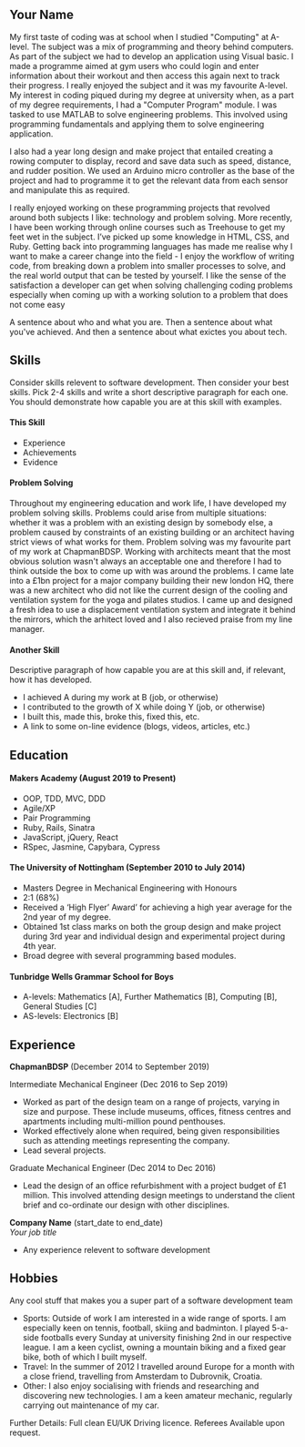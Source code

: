 ## Your Name

My first taste of coding was at school when I studied "Computing" at A-level. The subject was a mix of programming and theory behind computers. As part of the subject we had to develop an application using Visual basic. I made a programme aimed at gym users who could login and enter information about their workout and then access this again next to track their progress. I really enjoyed the subject and it was my favourite A-level.
My interest in coding piqued during my degree at university when, as a part of my degree requirements, I had a "Computer Program" module. I was tasked to use MATLAB to solve engineering problems. This involved using programming fundamentals and applying them to solve engineering application.

I also had a year long design and make project that entailed creating a rowing computer to display, record and save data such as speed, distance, and rudder position. We used an Arduino micro controller as the base of the project and had to programme it to get the relevant data from each sensor and manipulate this as required. 

I really enjoyed working on these programming projects that revolved around both subjects I like: technology and problem solving.
More recently, I have been working through online courses such as Treehouse to get my feet wet in the subject. I’ve picked up some knowledge in HTML, CSS, and Ruby. Getting back into programming languages has made me realise why I want to make a career change into the field - I enjoy the workflow of writing code, from breaking down a problem into smaller processes to solve, and the real world output that can be tested by yourself. I like the sense of the satisfaction a developer can get when solving challenging coding problems especially when coming up with a working solution to a problem that does not come easy

A sentence about who and what you are. Then a sentence about what you've achieved. And then a sentence about what exictes you about tech.

## Skills

Consider skills relevent to software development. Then consider your best skills. Pick 2-4 skills and write a short descriptive paragraph for each one. You should demonstrate how capable you are at this skill with examples.

#### This Skill

- Experience
- Achievements
- Evidence

#### Problem Solving

Throughout my engineering education and work life, I have developed my problem solving skills. Problems could arise from multiple situations: whether it was a problem with an existing design by somebody else, a problem caused by constraints of an existing building or an architect having strict views of what works for them. Problem solving was my favourite part of my work at ChapmanBDSP. Working with architects meant that the most obvious solution wasn't always an acceptable one and therefore I had to think outside the box to come up with was around the problems. 
I came late into a £1bn project for a major company building their new london HQ, there was a new architect who did not like the current design of the cooling and ventilation system for the yoga and pilates studios. I came up and designed a fresh idea to use a displacement ventilation system and integrate it behind the mirrors, which the arhitect loved and I also recieved praise from my line manager. 

#### Another Skill

Descriptive paragraph of how capable you are at this skill and, if relevant, how it has developed.

- I achieved A during my work at B (job, or otherwise)
- I contributed to the growth of X while doing Y (job, or otherwise)
- I built this, made this, broke this, fixed this, etc.
- A link to some on-line evidence (blogs, videos, articles, etc.)

## Education

#### Makers Academy (August 2019 to Present)

- OOP, TDD, MVC, DDD
- Agile/XP
- Pair Programming
- Ruby, Rails, Sinatra
- JavaScript, jQuery, React
- RSpec, Jasmine, Capybara, Cypress

#### The University of Nottingham (September 2010 to July 2014)
	
- Masters Degree in Mechanical Engineering with Honours                                                                  
- 2:1 (68%)
- Received a ‘High Flyer’ Award’ for achieving a high year average for the 2nd year of my degree.
- Obtained 1st class marks on both the group design and make project during 3rd year and individual design and experimental project during 4th year.
- Broad degree with several programming based modules. 

#### Tunbridge Wells Grammar School for Boys

- A-levels: Mathematics [A], Further Mathematics [B], Computing [B], General Studies [C]
- AS-levels: Electronics [B]

## Experience

**ChapmanBDSP** (December 2014 to September 2019)

Intermediate Mechanical Engineer (Dec 2016 to Sep 2019)    

- Worked as part of the design team on a range of projects, varying in size and purpose.  These include museums, offices, fitness centres and apartments including multi-million pound penthouses.
- Worked effectively alone when required, being given responsibilities such as attending meetings representing the company.
- Lead several projects.

Graduate Mechanical Engineer (Dec 2014 to Dec 2016)
- Lead the design of an office refurbishment with a project budget of £1 million. This involved attending design meetings to understand the client brief and co-ordinate our design with other disciplines.

**Company Name** (start_date to end_date)   
*Your job title*  
- Any experience relevent to software development

## Hobbies

Any cool stuff that makes you a super part of a software development team

- Sports: Outside of work I am interested in a wide range of sports. I am especially keen on tennis, football, skiing and badminton. I played 5-a-side footballs every Sunday at university finishing 2nd in our respective league. I am a keen cyclist, owning a mountain biking and a fixed gear bike, both of which I built myself. 
- Travel: In the summer of 2012 I travelled around Europe for a month with a close friend, travelling from Amsterdam to Dubrovnik, Croatia.
- Other: I also enjoy socialising with friends and researching and discovering new technologies. I am a keen amateur mechanic, regularly carrying out maintenance of my car.

Further Details: Full clean EU/UK Driving licence.
Referees Available upon request. 